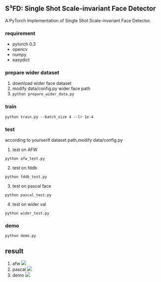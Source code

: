 ## S³FD: Single Shot Scale-invariant Face Detector ##
A PyTorch Implementation of Single Shot Scale-invariant Face Detector.

### requirement
* pytorch 0.3 
* opencv 
* numpy 
* easydict

### prepare wider dataset 
1. download wider face dataset 
2. modify data/config.py wider face path
3. ``` python prepare_wider_data.py ```

### train 
``` 
python train.py --batch_size 4 --lr 1e-4
``` 

### test 
according to yourserlf dataset path,modify data/config.py 
1. test on AFW
```
python afw_test.py
```

2. test on fddb 
```
python fddb_test.py
```
3. test on pascal face 
``` 
python pascal_test.py
```
4. test on wider val 
```
python wider_test.py
```

### demo 
```
python demo.py
```

## result
1. afw
![](https://github.com/yxlijun/S3FD.pytorch/blob/master/img/AFW.png)
2. pascal 
![](https://github.com/yxlijun/S3FD.pytorch/blob/master/img/pascal.png)
3. demo 
![](https://github.com/yxlijun/S3FD.pytorch/blob/master/tmp/test2.jpg)

